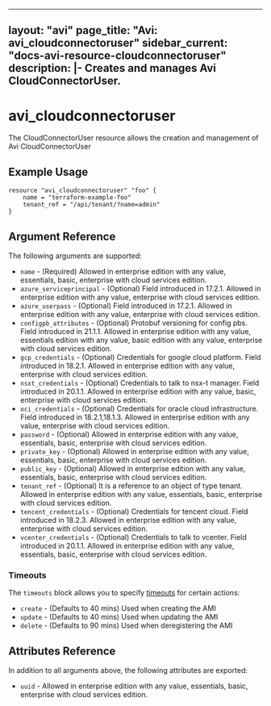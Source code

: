 <!--
    Copyright 2021 VMware, Inc.
    SPDX-License-Identifier: Mozilla Public License 2.0
-->
---
layout: "avi"
page_title: "Avi: avi_cloudconnectoruser"
sidebar_current: "docs-avi-resource-cloudconnectoruser"
description: |-
  Creates and manages Avi CloudConnectorUser.
---

# avi_cloudconnectoruser

The CloudConnectorUser resource allows the creation and management of Avi CloudConnectorUser

## Example Usage

```hcl
resource "avi_cloudconnectoruser" "foo" {
    name = "terraform-example-foo"
    tenant_ref = "/api/tenant/?name=admin"
}
```

## Argument Reference

The following arguments are supported:

* `name` - (Required) Allowed in enterprise edition with any value, essentials, basic, enterprise with cloud services edition.
* `azure_serviceprincipal` - (Optional) Field introduced in 17.2.1. Allowed in enterprise edition with any value, enterprise with cloud services edition.
* `azure_userpass` - (Optional) Field introduced in 17.2.1. Allowed in enterprise edition with any value, enterprise with cloud services edition.
* `configpb_attributes` - (Optional) Protobuf versioning for config pbs. Field introduced in 21.1.1. Allowed in enterprise edition with any value, essentials edition with any value, basic edition with any value, enterprise with cloud services edition.
* `gcp_credentials` - (Optional) Credentials for google cloud platform. Field introduced in 18.2.1. Allowed in enterprise edition with any value, enterprise with cloud services edition.
* `nsxt_credentials` - (Optional) Credentials to talk to nsx-t manager. Field introduced in 20.1.1. Allowed in enterprise edition with any value, basic, enterprise with cloud services edition.
* `oci_credentials` - (Optional) Credentials for oracle cloud infrastructure. Field introduced in 18.2.1,18.1.3. Allowed in enterprise edition with any value, enterprise with cloud services edition.
* `password` - (Optional) Allowed in enterprise edition with any value, essentials, basic, enterprise with cloud services edition.
* `private_key` - (Optional) Allowed in enterprise edition with any value, essentials, basic, enterprise with cloud services edition.
* `public_key` - (Optional) Allowed in enterprise edition with any value, essentials, basic, enterprise with cloud services edition.
* `tenant_ref` - (Optional) It is a reference to an object of type tenant. Allowed in enterprise edition with any value, essentials, basic, enterprise with cloud services edition.
* `tencent_credentials` - (Optional) Credentials for tencent cloud. Field introduced in 18.2.3. Allowed in enterprise edition with any value, enterprise with cloud services edition.
* `vcenter_credentials` - (Optional) Credentials to talk to vcenter. Field introduced in 20.1.1. Allowed in enterprise edition with any value, essentials, basic, enterprise with cloud services edition.


### Timeouts

The `timeouts` block allows you to specify [timeouts](https://www.terraform.io/docs/configuration/resources.html#timeouts) for certain actions:

* `create` - (Defaults to 40 mins) Used when creating the AMI
* `update` - (Defaults to 40 mins) Used when updating the AMI
* `delete` - (Defaults to 90 mins) Used when deregistering the AMI

## Attributes Reference

In addition to all arguments above, the following attributes are exported:

* `uuid` -  Allowed in enterprise edition with any value, essentials, basic, enterprise with cloud services edition.

